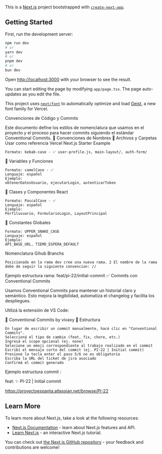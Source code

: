This is a [Next.js](https://nextjs.org) project bootstrapped with [`create-next-app`](https://nextjs.org/docs/app/api-reference/cli/create-next-app).

## Getting Started

First, run the development server:

```bash
npm run dev
# or
yarn dev
# or
pnpm dev
# or
bun dev
```

Open [http://localhost:3000](http://localhost:3000) with your browser to see the result.

You can start editing the page by modifying `app/page.tsx`. The page auto-updates as you edit the file.

This project uses [`next/font`](https://nextjs.org/docs/app/building-your-application/optimizing/fonts) to automatically optimize and load [Geist](https://vercel.com/font), a new font family for Vercel.

Convenciones de Código y Commits

Este documento define los estilos de nomenclatura que usamos en el proyecto y el proceso para hacer commits siguiendo el estándar Conventional Commits.
📂 Convenciones de Nombres
📁 Archivos y Carpetas
Usar como referencia Vercel Next.js Starter Example

    Formato: kebab-case - ✅ user-profile.js, main-layout/, auth-form/

🐫 Variables y Funciones

    Formato: camelCase - ✅
    Lenguaje: español
    Ejemplo:
    obtenerDatosUsuario, ejecutarLogin, autenticarToken

🧱 Clases y Componentes React

    Formato: PascalCase - ✅
    Lenguaje: español
    Ejemplo:
    Perfilusuario, FormularioLogin, LayoutPrincipal

📢 Constantes Globales

    Formato: UPPER_SNAKE_CASE
    Lenguaje: español
    Ejemplo:
    API_BASE_URL, TIEMO_ESPERA_DEFAULT

Nomenclatura Gihub Branchs

    Posicionado en la rama dev cree una nueva rama. 2 El nombre de la rama debe de seguir la siguiente convencion: //

Ejemplo estructura rama: feat/pi-22/initial-commit
✅ Commits con Conventional Commits

Usamos Conventional Commits para mantener un historial claro y semántico. Esto mejora la legibilidad, automatiza el changelog y facilita los despliegues.

Utilizá la extensión de VS Code:

🔗 Conventional Commits by vivaxy
🧱 Estructura

    En lugar de escribir un commit manualmente, hacé clic en "Conventional Commits".
    Seleccioná el tipo de cambio (feat, fix, chore, etc.)
    Ingresá el scope opcional (ej. none)
    Selecione un emoji correspondiente al trabajo realizado en el commit
    Escribí el mensaje corto del commit (ej. PI-22 | Initial commit)
    Presione la tecla enter el paso 5/6 no es obligatorio
    Escriba la URL del ticket de jira asociado
    Confirmá el commit generado

Ejemplo estructura commit :

feat: ✨ PI-22 | Initial commit

https://proyectoespanta.atlassian.net/browse/PI-22

## Learn More

To learn more about Next.js, take a look at the following resources:

- [Next.js Documentation](https://nextjs.org/docs) - learn about Next.js features and API.
- [Learn Next.js](https://nextjs.org/learn) - an interactive Next.js tutorial.

You can check out [the Next.js GitHub repository](https://github.com/vercel/next.js) - your feedback and contributions are welcome!

